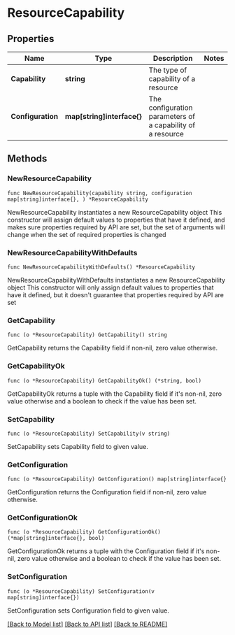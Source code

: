 # ResourceCapability

## Properties

Name | Type | Description | Notes
------------ | ------------- | ------------- | -------------
**Capability** | **string** | The type of capability of a resource | 
**Configuration** | **map[string]interface{}** | The configuration parameters of a capability of a resource | 

## Methods

### NewResourceCapability

`func NewResourceCapability(capability string, configuration map[string]interface{}, ) *ResourceCapability`

NewResourceCapability instantiates a new ResourceCapability object
This constructor will assign default values to properties that have it defined,
and makes sure properties required by API are set, but the set of arguments
will change when the set of required properties is changed

### NewResourceCapabilityWithDefaults

`func NewResourceCapabilityWithDefaults() *ResourceCapability`

NewResourceCapabilityWithDefaults instantiates a new ResourceCapability object
This constructor will only assign default values to properties that have it defined,
but it doesn't guarantee that properties required by API are set

### GetCapability

`func (o *ResourceCapability) GetCapability() string`

GetCapability returns the Capability field if non-nil, zero value otherwise.

### GetCapabilityOk

`func (o *ResourceCapability) GetCapabilityOk() (*string, bool)`

GetCapabilityOk returns a tuple with the Capability field if it's non-nil, zero value otherwise
and a boolean to check if the value has been set.

### SetCapability

`func (o *ResourceCapability) SetCapability(v string)`

SetCapability sets Capability field to given value.


### GetConfiguration

`func (o *ResourceCapability) GetConfiguration() map[string]interface{}`

GetConfiguration returns the Configuration field if non-nil, zero value otherwise.

### GetConfigurationOk

`func (o *ResourceCapability) GetConfigurationOk() (*map[string]interface{}, bool)`

GetConfigurationOk returns a tuple with the Configuration field if it's non-nil, zero value otherwise
and a boolean to check if the value has been set.

### SetConfiguration

`func (o *ResourceCapability) SetConfiguration(v map[string]interface{})`

SetConfiguration sets Configuration field to given value.



[[Back to Model list]](../README.md#documentation-for-models) [[Back to API list]](../README.md#documentation-for-api-endpoints) [[Back to README]](../README.md)


